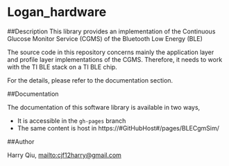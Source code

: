Logan_hardware
==============

##Description
This library provides an implementation of the Continuous Glucose Monitor Service (CGMS) of the Bluetooth Low Energy (BLE)

The source code in this repository concerns mainly the application layer and profile layer implementations of the CGMS. Therefore, it needs to work with the TI BLE stack on a TI BLE chip.

For the details, please refer to the documentation section.

##Documentation

The documentation of this software library is available in two ways,

- It is accessible in the `gh-pages` branch
- The same content is host in https://#GitHubHost#/pages/BLECgmSim/

##Author

Harry Qiu, <mailto:cjf12harry@gmail.com>

